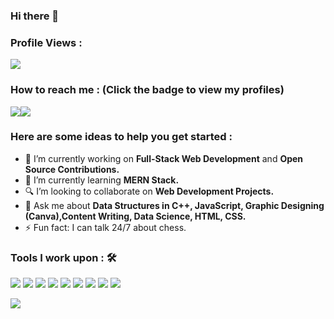 ### Hi there 👋

### Profile Views :<br>

<img src="https://profile-counter.glitch.me/Ankitgupta2/count.svg"/>

### How to reach me : <strong>(Click the badge to view my profiles)</strong>

<img src="https://img.shields.io/badge/ankitgupta96572@gmail.com-%23D14836.svg?&style=for-the-badge&logo=gmail&logoColor=white" href="ankitgupta96572@gmail.com"><a href="https://www.linkedin.com/in/ankit-gupta-499a46136/"><img src="https://img.shields.io/badge/Ankit Gupta-%230077B5.svg?&style=for-the-badge&logo=linkedin&logoColor=white" ></a> 

### Here are some ideas to help you get started : 

- 🔭 I’m currently working on <strong>Full-Stack Web Development</strong> and <strong>Open Source Contributions.</strong>
- 🌱 I’m currently learning <strong>MERN Stack.</strong>
- 🔍 I’m looking to collaborate on <strong> Web Development Projects.</strong>
- 💬 Ask me about <strong>Data Structures in C++, JavaScript, Graphic Designing (Canva),Content Writing, Data Science, HTML, CSS.</strong>
- ⚡ Fun fact: I can talk 24/7 about chess.

### Tools I work upon : 🛠

<img src="https://img.shields.io/badge/c++%20-%2300599C.svg?&style=for-the-badge&logo=c%2B%2B&logoColor=white">   <img src="https://img.shields.io/badge/php%20-%2314354C.svg?&style=for-the-badge&logo=php&logoColor=white">   <img src="https://img.shields.io/badge/javascript%20-%23323330.svg?&style=for-the-badge&logo=javascript&logoColor=%23F7DF1E"> <img src="https://img.shields.io/badge/html5%20-%23E34F26.svg?&style=for-the-badge&logo=html5&logoColor=white">   <img src="https://img.shields.io/badge/css3%20-%231572B6.svg?&style=for-the-badge&logo=css3&logoColor=white">   <img src="https://img.shields.io/badge/MySql%20-%2320232a.svg?&style=for-the-badge&logo=react&logoColor=%2361DAFB">   <img src="https://img.shields.io/badge/C%20-%23563D7C.svg?&style=for-the-badge&logo=c&logoColor=white">   <img src="https://img.shields.io/badge/git%20-%23F05033.svg?&style=for-the-badge&logo=git&logoColor=white"/>   <img src="http://img.shields.io/badge/-VS%20Code-000000?style=for-the-badge&logo=Visual-studio-code&logoColor=blue">


<img src="https://github-readme-stats.vercel.app/api?username=Ankitgupta2&show_icons=true&title_color=03fc90&icon_color=03fc90&text_color=03fc90&bg_color=002b19">

